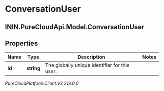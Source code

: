 # ConversationUser

## ININ.PureCloudApi.Model.ConversationUser

## Properties

|Name | Type | Description | Notes|
|------------ | ------------- | ------------- | -------------|
| **Id** | **string** | The globally unique identifier for this user. | |



_PureCloudPlatform.Client.V2 218.0.0_
